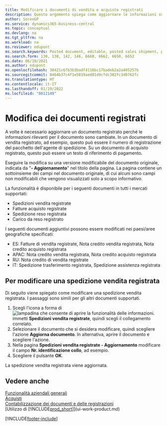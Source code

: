 ```yaml
---
title: Modificare i documenti di vendita e acquisto registrati
description: Questo argomento spiega come aggiornare le informazioni su un documento registrato come una spedizione di vendita o una fattura di acquisto quando le informazioni rilevanti sono cambiate.
author: SorenGP
ms.service: dynamics365-business-central
ms.topic: conceptual
ms.devlang: na
ms.tgt_pltfrm: na
ms.workload: na
ms.reviewer: edupont
ms.search.keywords: Posted document, editable, posted sales shipment, posted purchase invoice, posted return shipment, posted return receipt, Business Central, business document
ms.search.form: 130, 138, 142, 146, 6660, 6662, 6650, 6652
ms.date: 06/10/2021
ms.author: edupont
ms.openlocfilehash: 30421c6fb3b3badf4116bc17badeb2a2a405257b
ms.sourcegitcommit: 8464b37c4f1e5819aed81d9cfdc382fc3d0762fc
ms.translationtype: HT
ms.contentlocale: it-IT
ms.lasthandoff: 01/19/2022
ms.locfileid: "8012149"
---
```

# <a name="edit-posted-documents"></a>Modifica dei documenti registrati

A volte è necessario aggiornare un documento registrato perché le informazioni rilevanti per il documento sono cambiate. In un documento di vendita registrato, ad esempio, questo può essere il numero di registrazione del pacchetto dell'agente di spedizione. Su un documento di acquisto registrato, questo può essere un testo di riferimento di pagamento.

Eseguire la modifica su una versione modificabile del documento originale, indicata da "**- Aggiornamento**" nel titolo della pagina. La pagina contiene un sottoinsieme dei campi nel documento originale, di cui alcuni sono campi non modificabili che vengono visualizzati solo a scopo informativo.

La funzionalità è disponibile per i seguenti documenti in tutti i mercati supportati:

- Spedizioni vendita registrate
- Fatture acquisto registrate
- Spedizione reso registrata
- Carico da reso registrato

I seguenti documenti aggiuntivi possono essere modificati nei paesi/aree geografiche specificati:

- ES: Fatture di vendita registrate, Nota credito vendita registrata, Nota credito acquisto registrata
- APAC: Nota credito vendita registrata, Nota credito acquisto registrata
- RU: Nota credito di vendita registrate
- IT: Spedizione trasferimento registrata, Spedizione assistenza registrata

## <a name="to-edit-a-posted-sales-shipment"></a>Per modificare una spedizione vendita registrata

Di seguito viene spiegato come modificare una spedizione vendita registrata. I passaggi sono simili per gli altri documenti supportati.

1. Scegli l'icona a forma di ![lampadina che consente di aprire la funzionalità delle informazioni.](media/ui-search/search_small.png "Informazioni sull'operazione che si desidera eseguire") immetti **Spedizioni vendita registrate**, quindi scegli il collegamento correlato.
2. Selezionare il documento che si desidera modificare, quindi scegliere l'azione **Aggiorna documento**. In alternativa, aprire il documento e scegliere l'azione.
3. Nella pagina **Spedizioni vendita registrate - Aggiornamento** modificare il campo **Nr. identificazione collo**, ad esempio.
4. Scegliere il pulsante **OK**.

La spedizione vendita registrata viene aggiornata.

## <a name="see-also"></a>Vedere anche

[Funzionalità aziendali generali](ui-across-business-areas.md)  
[Acquisti](purchasing-manage-purchasing.md)  
[Contabilizzazione dei documenti e delle registrazioni](ui-post-documents-journals.md)  
[Utilizzo di [!INCLUDE[prod_short](includes/prod_short.md)]](ui-work-product.md)  


[!INCLUDE[footer-include](includes/footer-banner.md)]